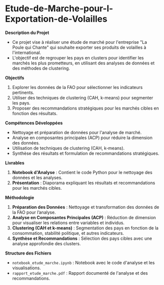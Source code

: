 # Etude-de-Marche-pour-l-Exportation-de-Volailles

**Description du Projet**  
- Ce projet vise à réaliser une étude de marché pour l'entreprise "La Poule qui Chante" qui souhaite exporter ses produits de volailles à l'international.
- L'objectif est de regrouper les pays en clusters pour identifier les marchés les plus prometteurs, en utilisant des analyses de données et des méthodes de clustering.
  
 **Objectifs**  
1. Explorer les données de la FAO pour sélectionner les indicateurs pertinents.
2. Utiliser des techniques de clustering (CAH, k-means) pour segmenter les pays.
3. Proposer des recommandations stratégiques pour les marchés cibles en fonction des résultats.

**Compétences Développées**  
- Nettoyage et préparation de données pour l'analyse de marché.
- Analyse en composantes principales (ACP) pour réduire la dimension des données.
- Utilisation de techniques de clustering (CAH, k-means).
- Synthèse des résultats et formulation de recommandations stratégiques.

**Livrables**  
1. **Notebook d'Analyse** : Contient le code Python pour le nettoyage des données et les analyses.
2. **Présentation** : Diaporama expliquant les résultats et recommandations pour les marchés cibles.

**Méthodologie**  
1. **Préparation des Données** : Nettoyage et transformation des données de la FAO pour l’analyse.
2. **Analyse en Composantes Principales (ACP)** : Réduction de dimension pour visualiser les relations entre variables et individus.
3. **Clustering (CAH et k-means)** : Segmentation des pays en fonction de la consommation, stabilité politique, et autres indicateurs.
4. **Synthèse et Recommandations** : Sélection des pays cibles avec une analyse approfondie des clusters.

**Structure des Fichiers**
- `notebook_etude_marche.ipynb` : Notebook avec le code d'analyse et les visualisations.
- `rapport_etude_marche.pdf` : Rapport documenté de l'analyse et des recommandations.
